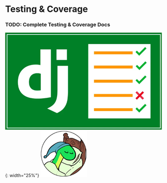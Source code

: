 # Testing & Coverage

### TODO: Complete Testing & Coverage Docs

![Testing](../assets/icons/django-testing.png){: width="25%"}
![Coverage](../assets/icons/coverage.png)